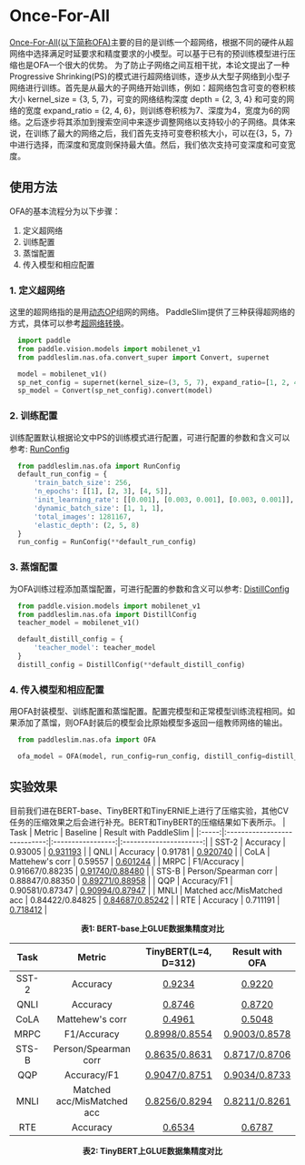 # Once-For-All
  [Once-For-All(以下简称OFA)]()主要的目的是训练一个超网络，根据不同的硬件从超网络中选择满足时延要求和精度要求的小模型。可以基于已有的预训练模型进行压缩也是OFA一个很大的优势。
  为了防止子网络之间互相干扰，本论文提出了一种Progressive Shrinking(PS)的模式进行超网络训练，逐步从大型子网络到小型子网络进行训练。首先是从最大的子网络开始训练，例如：超网络包含可变的卷积核大小 kernel_size = {3, 5, 7}，可变的网络结构深度 depth = {2, 3, 4} 和可变的网络的宽度 expand_ratio = {2, 4, 6}，则训练卷积核为7、深度为4，宽度为6的网络。之后逐步将其添加到搜索空间中来逐步调整网络以支持较小的子网络。具体来说，在训练了最大的网络之后，我们首先支持可变卷积核大小，可以在{3，5，7}中进行选择，而深度和宽度则保持最大值。然后，我们依次支持可变深度和可变宽度。

## 使用方法

OFA的基本流程分为以下步骤：
1. 定义超网络
2. 训练配置
3. 蒸馏配置
4. 传入模型和相应配置

### 1. 定义超网络
   这里的超网络指的是用[动态OP](../api_cn/ofa_layer_api.rst)组网的网络。
   PaddleSlim提供了三种获得超网络的方式，具体可以参考[超网络转换](../api_cn/convert_supernet_api.rst)。

```python
  import paddle
  from paddle.vision.models import mobilenet_v1
  from paddleslim.nas.ofa.convert_super import Convert, supernet

  model = mobilenet_v1()
  sp_net_config = supernet(kernel_size=(3, 5, 7), expand_ratio=[1, 2, 4])
  sp_model = Convert(sp_net_config).convert(model)
```

### 2. 训练配置
   训练配置默认根据论文中PS的训练模式进行配置，可进行配置的参数和含义可以参考: [RunConfig](../api_cn/ofa_api.rst)

```python
  from paddleslim.nas.ofa import RunConfig
  default_run_config = {
      'train_batch_size': 256,
      'n_epochs': [[1], [2, 3], [4, 5]],
      'init_learning_rate': [[0.001], [0.003, 0.001], [0.003, 0.001]],
      'dynamic_batch_size': [1, 1, 1],
      'total_images': 1281167,
      'elastic_depth': (2, 5, 8)
  }
  run_config = RunConfig(**default_run_config)
```

### 3. 蒸馏配置
  为OFA训练过程添加蒸馏配置，可进行配置的参数和含义可以参考: [DistillConfig](../api_cn/ofa_api.rst)

```python
  from paddle.vision.models import mobilenet_v1
  from paddleslim.nas.ofa import DistillConfig
  teacher_model = mobilenet_v1()

  default_distill_config = {
      'teacher_model': teacher_model
  }
  distill_config = DistillConfig(**default_distill_config)
```

### 4. 传入模型和相应配置
  用OFA封装模型、训练配置和蒸馏配置。配置完模型和正常模型训练流程相同。如果添加了蒸馏，则OFA封装后的模型会比原始模型多返回一组教师网络的输出。
```python
  from paddleslim.nas.ofa import OFA

  ofa_model = OFA(model, run_config=run_config, distill_config=distill_config)
```

## 实验效果

目前我们进在BERT-base、TinyBERT和TinyERNIE上进行了压缩实验，其他CV任务的压缩效果之后会进行补充。BERT和TinyBERT的压缩结果如下表所示。
| Task  | Metric                       | Baseline          | Result with PaddleSlim |
|:-----:|:----------------------------:|:-----------------:|:----------------------:|
| SST-2 | Accuracy                     |      0.93005      |     [0.931193]()       |
| QNLI  | Accuracy                     |      0.91781      |     [0.920740]()       |
| CoLA  | Mattehew's corr              |      0.59557      |     [0.601244]()       |
| MRPC  | F1/Accuracy                  |  0.91667/0.88235  |  [0.91740/0.88480]()   |
| STS-B | Person/Spearman corr         |  0.88847/0.88350  |  [0.89271/0.88958]()   |
| QQP   | Accuracy/F1                  |  0.90581/0.87347  |  [0.90994/0.87947]()   |
| MNLI  | Matched acc/MisMatched acc   |  0.84422/0.84825  |  [0.84687/0.85242]()   |
| RTE   | Accuracy                     |      0.711191     |     [0.718412]()       |

<p align="center">
<strong>表1: BERT-base上GLUE数据集精度对比</strong>
</p>

| Task  | Metric                       | TinyBERT(L=4, D=312) |     Result with OFA    |
|:-----:|:----------------------------:|:--------------------:|:----------------------:|
| SST-2 | Accuracy                     |     [0.9234]()       |      [0.9220]()        |
| QNLI  | Accuracy                     |     [0.8746]()       |      [0.8720]()        |
| CoLA  | Mattehew's corr              |     [0.4961]()       |      [0.5048]()        |
| MRPC  | F1/Accuracy                  |  [0.8998/0.8554]()   |   [0.9003/0.8578]()    |
| STS-B | Person/Spearman corr         |  [0.8635/0.8631]()   |   [0.8717/0.8706]()    |
| QQP   | Accuracy/F1                  |  [0.9047/0.8751]()   |   [0.9034/0.8733]()    |
| MNLI  | Matched acc/MisMatched acc   |  [0.8256/0.8294]()   |   [0.8211/0.8261]()    |
| RTE   | Accuracy                     |     [0.6534]()       |      [0.6787]()        |

<p align="center">
<strong>表2: TinyBERT上GLUE数据集精度对比</strong>
</p>
